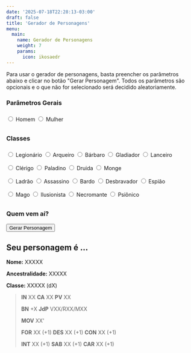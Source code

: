 ```yaml
---
date: '2025-07-18T22:28:13-03:00'
draft: false
title: 'Gerador de Personagens'
menu:
  main:
    name: Gerador de Personagens
    weight: 7
    params:
      icon: ikosaedr
---
```


Para usar o gerador de personagens, basta preencher os parâmetros abaixo e clicar no botão "Gerar Personagem".
Todos os parâmetros são opcionais e o que não for selecionado será decidido aleatoriamente.

### Parâmetros Gerais

<div style="line-height: 2.5">
    <label class="generator-option" style="display: none"><input type="checkbox" name="equipment"> Equipamentos</label>
    <label class="generator-option" style="display: none"><input type="checkbox" name="weapons"> Armas</label>
    <label class="generator-option" style="display: none"><input type="checkbox" name="spells"> Magias</label>
    <label class="generator-option"><input type="radio" name="gender" value="M"> Homem</label>
    <label class="generator-option"><input type="radio" name="gender" value="F"> Mulher</label>
</div>

### Classes

<div style="line-height: 2.5">

<div>
    <label class="generator-option"><input type="radio" name="class" value="legionario"> Legionário</label>
    <label class="generator-option"><input type="radio" name="class" value="arqueiro"> Arqueiro</label>
    <label class="generator-option"><input type="radio" name="class" value="barbaro"> Bárbaro</label>
    <label class="generator-option"><input type="radio" name="class" value="gladiador"> Gladiador</label>
    <label class="generator-option"><input type="radio" name="class" value="lanceiro"> Lanceiro</label>
</div>

<div>
    <label class="generator-option"><input type="radio" name="class" value="clerigo"> Clérigo</label>
    <label class="generator-option"><input type="radio" name="class" value="paladino"> Paladino</label>
    <label class="generator-option"><input type="radio" name="class" value="druida"> Druida</label>
    <label class="generator-option"><input type="radio" name="class" value="monge"> Monge</label>
</div>

<div>
    <label class="generator-option"><input type="radio" name="class" value="ladrao"> Ladrão</label>
    <label class="generator-option"><input type="radio" name="class" value="assassino"> Assassino</label>
    <label class="generator-option"><input type="radio" name="class" value="bardo"> Bardo</label>
    <label class="generator-option"><input type="radio" name="class" value="desbravador"> Desbravador</label>
    <label class="generator-option"><input type="radio" name="class" value="espiao"> Espião</label>
</div>

<div>
    <label class="generator-option"><input type="radio" name="class" value="mago"> Mago</label>
    <label class="generator-option"><input type="radio" name="class" value="ilusionista"> Ilusionista</label>
    <label class="generator-option"><input type="radio" name="class" value="necromante"> Necromante</label>
    <label class="generator-option"><input type="radio" name="class" value="psionico"> Psiônico</label>
</div>

</div>

### Quem vem aí?

<button class="generator-option" onclick="goGenerateChar();">Gerar Personagem</button>

## Seu personagem é ...

**Nome:** <span id="char-name">XXXXX</span>

**Ancestralidade:** <span id="char-ancestry">XXXXX</span>

**Classe:** <span id="char-class">XXXXX</span> (<span id="char-hit-dice">dX</span>)

> **IN** <span id="char-in">XX</span> **CA** <span id="char-ac">XX</span> **PV** <span id="char-hp">XX</span>
>
> **BN** <span id="char-bn">+X</span> **JdP** <span id="char-jdp">VXX/RXX/MXX</span>
>
> **MOV** <span id="char-mov">XX</span>'
>
> **FOR** <span id="attr-for">XX (+1)</span> **DES** <span id="attr-des">XX (+1)</span> **CON** <span id="attr-con">XX (+1)</span>
>
> **INT** <span id="attr-int">XX (+1)</span> **SAB** <span id="attr-sab">XX (+1)</span> **CAR** <span id="attr-car">XX (+1)</span>

